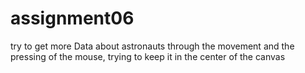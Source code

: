 # assignment06
try to get more Data about astronauts through the movement and the pressing of the mouse, trying to keep it in the center of the canvas
